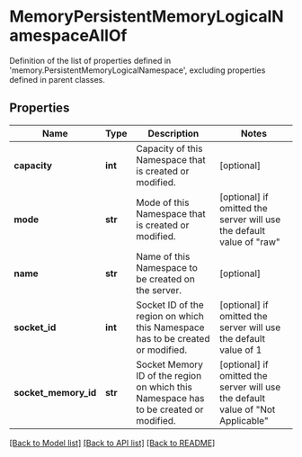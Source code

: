 # MemoryPersistentMemoryLogicalNamespaceAllOf

Definition of the list of properties defined in 'memory.PersistentMemoryLogicalNamespace', excluding properties defined in parent classes.
## Properties
Name | Type | Description | Notes
------------ | ------------- | ------------- | -------------
**capacity** | **int** | Capacity of this Namespace that is created or modified. | [optional] 
**mode** | **str** | Mode of this Namespace that is created or modified. | [optional]  if omitted the server will use the default value of "raw"
**name** | **str** | Name of this Namespace to be created on the server. | [optional] 
**socket_id** | **int** | Socket ID of the region on which this Namespace has to be created or modified. | [optional]  if omitted the server will use the default value of 1
**socket_memory_id** | **str** | Socket Memory ID of the region on which this Namespace has to be created or modified. | [optional]  if omitted the server will use the default value of "Not Applicable"

[[Back to Model list]](../README.md#documentation-for-models) [[Back to API list]](../README.md#documentation-for-api-endpoints) [[Back to README]](../README.md)


